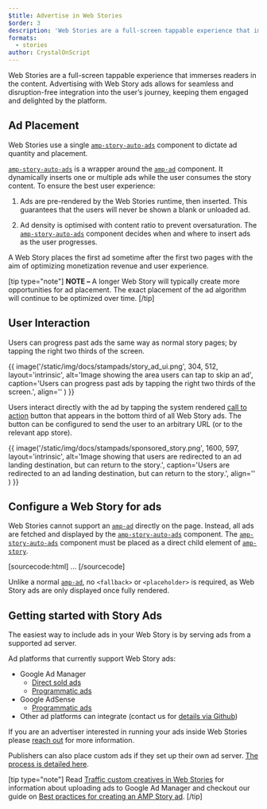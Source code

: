 ```yaml
---
$title: Advertise in Web Stories
$order: 3
description: 'Web Stories are a full-screen tappable experience that immerses readers in the content. Advertising with AMP Story ads allows for seamless and disruption-free ...'
formats:
  - stories
author: CrystalOnScript
---
```


Web Stories are a full-screen tappable experience that immerses readers in the content. Advertising with Web Story ads allows for seamless and disruption-free integration into the user’s journey, keeping them engaged and delighted by the platform.

## Ad Placement
Web Stories use a single  [`amp-story-auto-ads`](../../../documentation/components/reference/amp-story-auto-ads.md) component to dictate ad quantity and placement.

[`amp-story-auto-ads`](../../../documentation/components/reference/amp-story-auto-ads.md) is a wrapper around the [`amp-ad`](../../../documentation/components/reference/amp-ad.md) component. It dynamically inserts one or multiple ads while the user consumes the story content. To ensure the best user experience:

1. Ads are pre-rendered by the Web Stories runtime, then inserted. This guarantees that the users will never be shown a blank or unloaded ad.

2. Ad density is optimised with content ratio to prevent oversaturation. The [`amp-story-auto-ads`](../../../documentation/components/reference/amp-story-auto-ads.md) component decides when and where to insert ads as the user progresses.

A Web Story places the first ad sometime after the first two pages with the aim of optimizing monetization revenue and user experience.

<amp-anim width=360 height=640 src="/static/img/docs/stampads/stamp_gif_ad.gif" alt="Animation showing a web story being navigated, with an ad appearing after the first few pages">
  <amp-img placeholder width=360 height=640 src="/static/img/docs/stampads/stamp_gif_still.png" alt="A static rendition of an ad page in a Web Story">
  </amp-img>
</amp-anim>

[tip type="note"]
**NOTE –** A longer Web Story will typically create more opportunities for ad placement. The exact placement of the ad algorithm will continue to be optimized over time.
[/tip]

## User Interaction
Users can progress past ads the same way as normal story pages; by tapping the right two thirds of the screen.

{{ image('/static/img/docs/stampads/story_ad_ui.png', 304, 512, layout='intrinsic', alt='Image showing the area users can tap to skip an ad', caption='Users can progress past ads by tapping the right two thirds of the screen.', align='' ) }}

Users interact directly with the ad by tapping the system rendered [call to action](story_ads_best_practices.md#call-to-action-button-text-enum) button that appears in the bottom third of all Web Story ads.  The button can be configured to send the user to an arbitrary URL (or to the relevant app store).

{{ image('/static/img/docs/stampads/sponsored_story.png', 1600, 597, layout='intrinsic', alt='Image showing that users are redirected to an ad landing destination, but can return to the story.', caption='Users are redirected to an ad landing destination, but can return to the story.', align='' ) }}

## Configure a Web Story for ads
Web Stories cannot support an [`amp-ad`](../../../documentation/components/reference/amp-ad.md) directly on the page. Instead, all ads are fetched and displayed by the [`amp-story-auto-ads`](../../../documentation/components/reference/amp-story-auto-ads.md) component. The [`amp-story-auto-ads`](../../../documentation/components/reference/amp-story-auto-ads.md) component must be placed as a direct child element of [`amp-story`](../../../documentation/components/reference/amp-story.md).

[sourcecode:html]
<amp-story>
  <amp-story-auto-ads>
    <script type="application/json">
      {
        "ad-attributes": {
          // ad server configuration
        }
      }
    </script>
  </amp-story-auto-ads>
  <amp-story-page>
  ...
</amp-story>
[/sourcecode]

Unlike a normal [`amp-ad`](../../../documentation/components/reference/amp-ad.md), no `<fallback>` or `<placeholder>` is required, as Web Story ads are only displayed once fully rendered.

## Getting started with Story Ads
The easiest way to include ads in your Web Story is by serving ads from a supported ad server.

Ad platforms that currently support Web Story ads:

* Google Ad Manager
    * [Direct sold ads](https://support.google.com/admanager/answer/9038178)
    * [Programmatic ads](https://support.google.com/admanager/answer/9416436)
* Google AdSense 
    * [Programmatic ads](https://support.google.com/adsense/answer/10175505)
* Other ad platforms can integrate (contact us for [details via Github](https://github.com/ampproject/amphtml/issues/30769))


If you are an advertiser interested in running your ads inside Web Stories please [reach out](mailto:story-ads-wg@google.com) for more information.

Publishers can also place custom ads if they set up their own ad server. [The process is detailed here](https://github.com/ampproject/amphtml/blob/master/extensions/amp-story/amp-story-ads.md#publisher-placed-ads).

[tip type="note"]
Read [Traffic custom creatives in Web Stories](https://support.google.com/admanager/answer/9038178) for information about uploading ads to Google Ad Manager and checkout our guide on [Best practices for creating an AMP Story ad](story_ads_best_practices.md).
[/tip]
